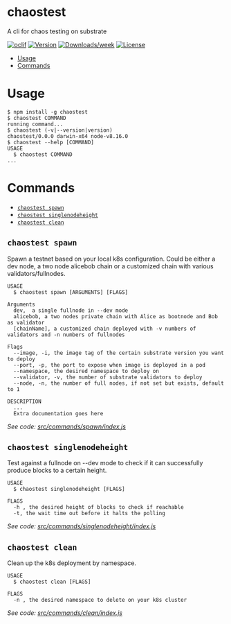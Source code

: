chaostest
=========

A cli for chaos testing on substrate

[![oclif](https://img.shields.io/badge/cli-oclif-brightgreen.svg)](https://oclif.io)
[![Version](https://img.shields.io/npm/v/chaostest.svg)](https://npmjs.org/package/chaostest)
[![Downloads/week](https://img.shields.io/npm/dw/chaostest.svg)](https://npmjs.org/package/chaostest)
[![License](https://img.shields.io/npm/l/chaostest.svg)](https://github.com/HarryHong/chaostest/blob/master/package.json)

<!-- toc -->
* [Usage](#usage)
* [Commands](#commands)
<!-- tocstop -->
# Usage
<!-- usage -->
```sh-session
$ npm install -g chaostest
$ chaostest COMMAND
running command...
$ chaostest (-v|--version|version)
chaostest/0.0.0 darwin-x64 node-v8.16.0
$ chaostest --help [COMMAND]
USAGE
  $ chaostest COMMAND
...
```
<!-- usagestop -->
# Commands
<!-- commands -->
* [`chaostest spawn`](#chaostest-spawn)
* [`chaostest singlenodeheight`](#chaostest-singlenodeheight)
* [`chaostest clean`](#chaostest-clean)

## `chaostest spawn`

Spawn a testnet based on your local k8s configuration. Could be either a dev node, a two node alicebob chain or a customized chain with various validators/fullnodes.

```
USAGE
  $ chaostest spawn [ARGUMENTS] [FLAGS]

Arguments
  dev,  a single fullnode in --dev mode
  alicebob, a two nodes private chain with Alice as bootnode and Bob as validator
  [chainName], a customized chain deployed with -v numbers of validators and -n numbers of fullnodes

Flags
  --image, -i, the image tag of the certain substrate version you want to deploy
  --port, -p, the port to expose when image is deployed in a pod
  --namespace, the desired namespace to deploy on
  --validator, -v, the number of substrate validators to deploy
  --node, -n, the number of full nodes, if not set but exists, default to 1
  
DESCRIPTION
  ...
  Extra documentation goes here
```

_See code: [src/commands/spawn/index.js](https://github.com/paritytech/substrate/blob/harry/chaostest-init/.maintain/chaostest/src/commands/spawn/index.js)_

## `chaostest singlenodeheight`

Test against a fullnode on --dev mode to check if it can successfully produce blocks to a certain height.

```
USAGE
  $ chaostest singlenodeheight [FLAGS]

FLAGS
  -h , the desired height of blocks to check if reachable
  -t, the wait time out before it halts the polling
```

_See code: [src/commands/singlenodeheight/index.js](https://github.com/paritytech/substrate/blob/harry/chaostest-init/.maintain/chaostest/src/commands/singlenodeheight/index.js)_

## `chaostest clean`

Clean up the k8s deployment by namespace.

```
USAGE
  $ chaostest clean [FLAGS]

FLAGS
  -n , the desired namespace to delete on your k8s cluster
```

_See code: [src/commands/clean/index.js](https://github.com/paritytech/substrate/blob/harry/chaostest-init/.maintain/chaostest/src/commands/clean/index.js)_
<!-- commandsstop -->
